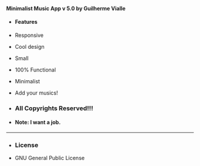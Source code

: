 #### Minimalist Music App v 5.0 by Guilherme Vialle

-   #### Features

-   Responsive
-   Cool design
-   Small
-   100% Functional
-   Minimalist
-   Add your musics!

-   ### All Copyrights Reserved!!!

-   #### Note: I want a job.

---

-   ### License

-   GNU General Public License
